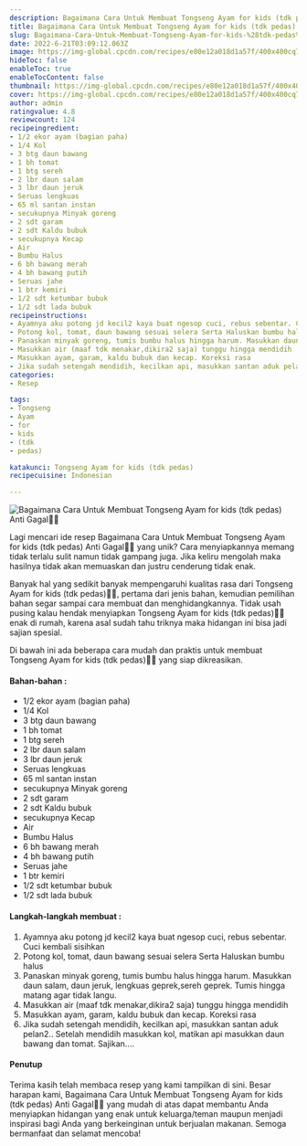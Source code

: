 ```yaml
---
description: Bagaimana Cara Untuk Membuat Tongseng Ayam for kids (tdk pedas) Anti Gagal"
title: Bagaimana Cara Untuk Membuat Tongseng Ayam for kids (tdk pedas) Anti Gagal
slug: Bagaimana-Cara-Untuk-Membuat-Tongseng-Ayam-for-kids-%28tdk-pedas%29-Anti-Gagal
date: 2022-6-21T03:09:12.063Z
image: https://img-global.cpcdn.com/recipes/e80e12a018d1a57f/400x400cq70/photo.jpg
hideToc: false
enableToc: true
enableTocContent: false
thumbnail: https://img-global.cpcdn.com/recipes/e80e12a018d1a57f/400x400cq70/photo.jpg
cover: https://img-global.cpcdn.com/recipes/e80e12a018d1a57f/400x400cq70/photo.jpg
author: admin
ratingvalue: 4.8
reviewcount: 124
recipeingredient:
- 1/2 ekor ayam (bagian paha)
- 1/4 Kol
- 3 btg daun bawang
- 1 bh tomat
- 1 btg sereh
- 2 lbr daun salam
- 3 lbr daun jeruk
- Seruas lengkuas
- 65 ml santan instan
- secukupnya Minyak goreng
- 2 sdt garam
- 2 sdt Kaldu bubuk
- secukupnya Kecap
- Air
- Bumbu Halus
- 6 bh bawang merah
- 4 bh bawang putih
- Seruas jahe
- 1 btr kemiri
- 1/2 sdt ketumbar bubuk
- 1/2 sdt lada bubuk
recipeinstructions:
- Ayamnya aku potong jd kecil2 kaya buat ngesop cuci, rebus sebentar. Cuci kembali sisihkan
- Potong kol, tomat, daun bawang sesuai selera Serta Haluskan bumbu halus
- Panaskan minyak goreng, tumis bumbu halus hingga harum. Masukkan daun salam, daun jeruk, lengkuas geprek,sereh geprek. Tumis hingga matang agar tidak langu.
- Masukkan air (maaf tdk menakar,dikira2 saja) tunggu hingga mendidih
- Masukkan ayam, garam, kaldu bubuk dan kecap. Koreksi rasa
- Jika sudah setengah mendidih, kecilkan api, masukkan santan aduk pelan2.. Setelah mendidih masukkan kol, matikan api masukkan daun bawang dan tomat. Sajikan....
categories:
- Resep

tags:
- Tongseng
- Ayam
- for
- kids
- (tdk
- pedas)

katakunci: Tongseng Ayam for kids (tdk pedas)
recipecuisine: Indonesian

---
```


![Bagaimana Cara Untuk Membuat Tongseng Ayam for kids (tdk pedas) Anti Gagal👩‍🍳](https://img-global.cpcdn.com/recipes/e80e12a018d1a57f/400x400cq70/photo.jpg)

Lagi mencari ide resep Bagaimana Cara Untuk Membuat Tongseng Ayam for kids (tdk pedas) Anti Gagal👩‍🍳 yang unik? Cara menyiapkannya memang tidak terlalu sulit namun tidak gampang juga. Jika keliru mengolah maka hasilnya tidak akan memuaskan dan justru cenderung tidak enak.

Banyak hal yang sedikit banyak mempengaruhi kualitas rasa dari Tongseng Ayam for kids (tdk pedas)👩‍🍳, pertama dari jenis bahan, kemudian pemilihan bahan segar sampai cara membuat dan menghidangkannya. Tidak usah pusing kalau hendak menyiapkan Tongseng Ayam for kids (tdk pedas)👩‍🍳 enak di rumah, karena asal sudah tahu triknya maka hidangan ini bisa jadi sajian spesial.

Di bawah ini ada beberapa cara mudah dan praktis untuk membuat Tongseng Ayam for kids (tdk pedas)👩‍🍳 yang siap dikreasikan.

<!--inarticleads1-->

#### Bahan-bahan :

- 1/2 ekor ayam (bagian paha)
- 1/4 Kol
- 3 btg daun bawang
- 1 bh tomat
- 1 btg sereh
- 2 lbr daun salam
- 3 lbr daun jeruk
- Seruas lengkuas
- 65 ml santan instan
- secukupnya Minyak goreng
- 2 sdt garam
- 2 sdt Kaldu bubuk
- secukupnya Kecap
- Air
- Bumbu Halus
- 6 bh bawang merah
- 4 bh bawang putih
- Seruas jahe
- 1 btr kemiri
- 1/2 sdt ketumbar bubuk
- 1/2 sdt lada bubuk

<!--inarticleads2-->

#### Langkah-langkah membuat :

1. Ayamnya aku potong jd kecil2 kaya buat ngesop cuci, rebus sebentar. Cuci kembali sisihkan
1. Potong kol, tomat, daun bawang sesuai selera Serta Haluskan bumbu halus
1. Panaskan minyak goreng, tumis bumbu halus hingga harum. Masukkan daun salam, daun jeruk, lengkuas geprek,sereh geprek. Tumis hingga matang agar tidak langu.
1. Masukkan air (maaf tdk menakar,dikira2 saja) tunggu hingga mendidih
1. Masukkan ayam, garam, kaldu bubuk dan kecap. Koreksi rasa
1. Jika sudah setengah mendidih, kecilkan api, masukkan santan aduk pelan2.. Setelah mendidih masukkan kol, matikan api masukkan daun bawang dan tomat. Sajikan....

#### Penutup

Terima kasih telah membaca resep yang kami tampilkan di sini. Besar harapan kami, Bagaimana Cara Untuk Membuat Tongseng Ayam for kids (tdk pedas) Anti Gagal👩‍🍳 yang mudah di atas dapat membantu Anda menyiapkan hidangan yang enak untuk keluarga/teman maupun menjadi inspirasi bagi Anda yang berkeinginan untuk berjualan makanan. Semoga bermanfaat dan selamat mencoba!